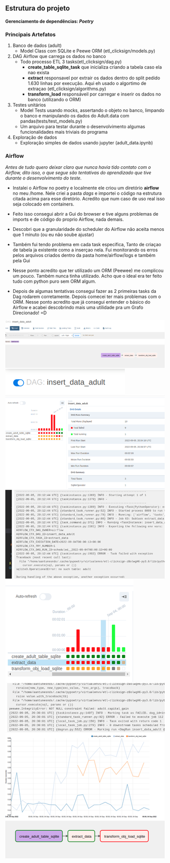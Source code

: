 ## Estrutura do projeto

#### Gerenciamento de dependências: *Poetry*

### Principais Artefatos

1. Banco de dados (adult)
    - Model Class com SQLite e Peewe ORM (etl_clicksign/models.py)
2. DAG Airflow que carrega os dados no banco
    - Todo processo ETL 3 tasks(etl_clicksign/dag.py)
        * **create_table_sqlite_task** que inicializa criando a tabela caso ela nao exista
        * **extract** responsavel por extrair os dados dentro do split pedido 1.630 linhas por execução. Aqui eh usado o algortimo de extraçao (etl_clicksign/algorithms.py)
        * **transform_load** responsáveil por carregar e inserir os dados no banco (utilizando o ORM) 
3. Testes unitários
    - Model Tests usando mocks, assertando o objeto no banco, limpando o banco e manipulando os dados do Adult.data com pandas(tests/test_models.py)
    - Um arquivo para testar durante o desenvolvimento algumas funcionalidades mais triviais do programa
4. Exploração de dados 
    - Exploração simples de dados usando jupyter (adult_data.ipynb)

### Airflow

*Antes de tudo quero deixar claro que nunca havia tido contato com o Airflow, dito isso, o que segue são tentativas do aprendizado que tive durante o desenvolvimento do teste.*

- Instalei o Airflow no poetry e localmente ele criou um diretório **airflow** no meu /home. Nele criei a pasta *dags* e importei o código na estrutura citada acima para esse diretório. Acredito que num caso de uso real isso seja colocado em containers.

- Feito isso consegui abrir a Gui do browser e tive alguns problemas de imports e de código do proprio Airflow, nada demais. 

- Descobri que a granularidade do scheduler do Airflow não aceita menos que 1 minuto (ou eu não soube ajustar) 

- Também fui tendo problema em cada task especifica, Tanto de criaçao de tabela ja existente como a inserçao nela. Fui monitorando os erros pelos arquivos criados dentro da pasta home/airflow/logs e também pela Gui

- Nesse ponto acredito que ter utilizado um ORM (Peewee) me complicou um pouco. Também nunca tinha utilizado. Acho que o ideal era ter feito tudo com python puro sem ORM algum.

- Depois de algumas tentativas consegui fazer as 2 primeiras tasks da Dag rodarem corretamente. Depois comecei ter mais problemas com o ORM. Nesse ponto acredito que já consegui entender o básico do Airflow e acabei descobrindo mais uma utilidade pra um Grafo Direcionado! =D


![dag2.png](imgs/dag2.png)
![dag3.png](imgs/dag3.png)
![dag5.png](imgs/dag5.png)
![dag6.png](imgs/dag6.png)
![dag7.png](imgs/dag7.png)
![dag8.png](imgs/dag8.png)
![dag9.png](imgs/dag9.png)
![dag10.png](imgs/dag10.png)


